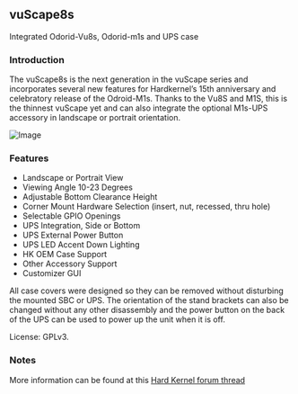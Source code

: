 ## vuScape8s

Integrated Odorid-Vu8s, Odorid-m1s and UPS case

### Introduction

The vuScape8s is the next generation in the vuScape series and incorporates several new features for Hardkernel’s 15th anniversary and celebratory release of the Odroid-M1s. Thanks to the Vu8S and M1S, this is the thinnest vuScape yet and can also integrate the optional M1s-UPS accessory in landscape or portrait orientation. 

![Image](vuScape8s.gif)

### Features
- Landscape or Portrait View
- Viewing Angle 10-23 Degrees
- Adjustable Bottom Clearance Height
- Corner Mount Hardware Selection (insert, nut, recessed, thru hole)
- Selectable GPIO Openings	
- UPS Integration, Side or Bottom
- UPS External Power Button
- UPS LED Accent Down Lighting
- HK OEM Case Support
- Other Accessory Support
- Customizer GUI

All case covers were designed so they can be removed without disturbing the mounted SBC or UPS. The orientation of the stand brackets can also be changed without any other disassembly and the power button on the back of the UPS can be used to power up the unit when it is off. 

License: GPLv3.

### Notes

  More information can be found at this [Hard Kernel forum thread](https://forum.odroid.com/viewtopic.php?f=217&t=47691)

